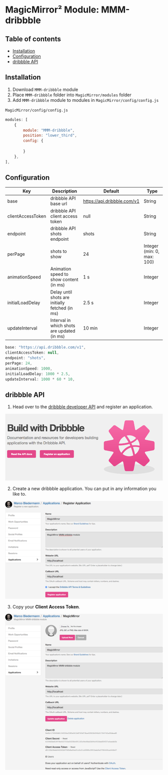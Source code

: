# MagicMirror² Module: MMM-dribbble

## Table of contents

* [Installation](#installation)
* [Configuration](#configuration)
* [dribbble API](#dribbble-api)

## Installation

1. Download `MMM-dribbble` module
1. Place `MMM-dribbble` folder into `MagicMirror/modules` folder
1. Add `MMM-dribbble` module to modules in `MagicMirror/config/config.js`

`MagicMirror/config/config.js`

```js
modules: [
	{
		module: "MMM-dribbble",
		position: "lower_third",
		config: {

		}
	},
],
```

## Configuration

Key | Description | Default | Type
--- | --- | --- | ---
base | dribbble API base url | https://api.dribbble.com/v1 | String
clientAccessToken | dribbble API client access token | null | String
endpoint | dribbble API shots endpoint | shots | String
perPage | shots to show | 24 | Integer (min: 0, max: 100)
animationSpeed | Animation speed to show content (in ms) | 1 s | Integer
initialLoadDelay | Delay until shots are initially fetched (in ms) | 2.5 s | Integer
updateInterval | Interval in which shots are updated (in ms) | 10 min | Integer

```js
base: "https://api.dribbble.com/v1",
clientAccessToken: null,
endpoint: "shots",
perPage: 24,
animationSpeed: 1000,
initialLoadDelay: 1000 * 2.5,
updateInterval: 1000 * 60 * 10,
```

## dribbble API

1. Head over to the [dribbble developer API](http://developer.dribbble.com/) and register an application.

![dribbble Developer API](media/01-developer.dribbble.com.png)

2. Create a new dribbble application. You can put in any information you like to.

![create dribbble new application](media/02-dribbble.com_account_applications_new.png)

3. Copy your **Client Access Token**.

![dribbble application information](media/03-dribbble.com_account_applications.png)
